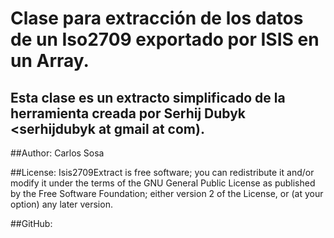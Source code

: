 # Clase para extracción de los datos de un Iso2709 exportado por ISIS en un Array. #
  
## Esta clase es un extracto simplificado de la herramienta creada por Serhij Dubyk <serhijdubyk at gmail at com).
 
##Author:
     Carlos Sosa <carlitin at gmail dot com>

##License:
        Isis2709Extract is free software; you can redistribute it and/or modify it under the
        terms of the GNU General Public License as published by the Free Software
        Foundation; either version 2 of the License, or (at your option) any later
        version.

##GitHub:
    
 